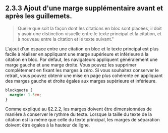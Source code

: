 ## 2.3.3 Ajout d'une marge supplémentaire avant et après les guillemets.

> Quelle que soit la façon dont les citations en bloc sont placées, il doit y avoir une distinction visuelle entre le texte principal et la citation, et à nouveau entre la citation et le texte suivant."

L'ajout d'un espace entre une citation en bloc et le texte principal est plus facile à réaliser en appliquant une marge supérieure et inférieure à la citation en bloc. Par défaut, les navigateurs appliquent généralement une marge gauche et une marge droite. Vous pouvez les supprimer complètement en fixant les marges à zéro. Si vous souhaitez conserver le retrait, vous pouvez obtenir une mise en page plus cohérente en appliquant des marges gauche et droite égales aux marges supérieure et inférieure.

```css
blockquote {
  margin: 1.5em;
}
```

Comme expliqué au §2.2.2, les marges doivent être dimensionnées de manière à conserver le rythme du texte. Lorsque la taille du texte de la citation est la même que celle du texte principal, les marges de séparation doivent être égales à la hauteur de ligne.